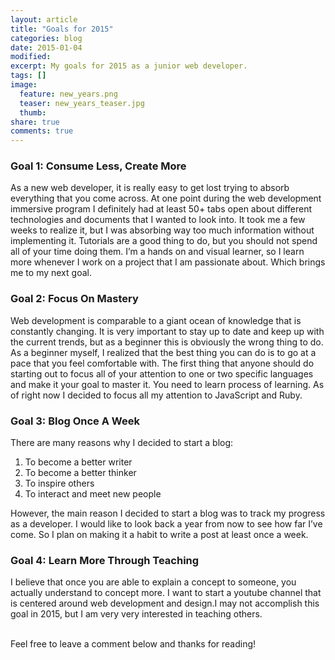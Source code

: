 ```yaml
---
layout: article
title: "Goals for 2015"
categories: blog
date: 2015-01-04
modified:
excerpt: My goals for 2015 as a junior web developer.
tags: []
image:
  feature: new_years.png
  teaser: new_years_teaser.jpg
  thumb:
share: true
comments: true
---
```


### Goal 1: Consume Less, Create More

As a new web developer, it is really easy to get lost trying to absorb everything that you come across. At one point during the web development immersive program I definitely  had at least 50+ tabs open about different technologies and documents that I wanted to look into. It took me a few weeks to realize it, but I was absorbing way too much information without implementing it. Tutorials are a good thing to do, but you should not spend all of your time doing them. I’m a hands on and visual learner, so I learn more whenever I work on a project that I am passionate about. Which brings me to my next goal.

### Goal 2: Focus On Mastery

Web development is comparable to a giant ocean of knowledge that is constantly changing. It is very important to stay up to date and keep up with the current trends, but as a beginner this is obviously the wrong thing to do. As a beginner myself, I realized that the best thing you can do is to go at a pace that you feel comfortable with. The first thing that anyone should do starting out to focus all of your attention to one or two specific languages and make it your goal to master it. You need to learn process of learning. As of right now I decided to focus all my attention to JavaScript and Ruby.

### Goal 3: Blog Once A Week

There are many reasons why I decided to start a blog:

1. To become a better writer
2. To become a better thinker
3. To inspire others
4. To interact and meet new people

However, the main reason I decided to start a blog was to track my progress as a developer. I would like to look back a year from now to see how far I’ve come. So I plan on making it a habit to write a post at least once a week.

### Goal 4: Learn More Through Teaching

I believe that once you are able to explain a concept to someone, you actually understand to concept more. I want to start a youtube channel that is centered around web development and design.I may not accomplish this goal in 2015, but I am very very interested in teaching others. 

<br>
Feel free to leave a comment below and thanks for reading!
